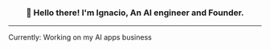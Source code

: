 <h3 align="center">👋 Hello there! I'm Ignacio, An AI engineer and Founder.</h3>

---

Currently: Working on my AI apps business 
